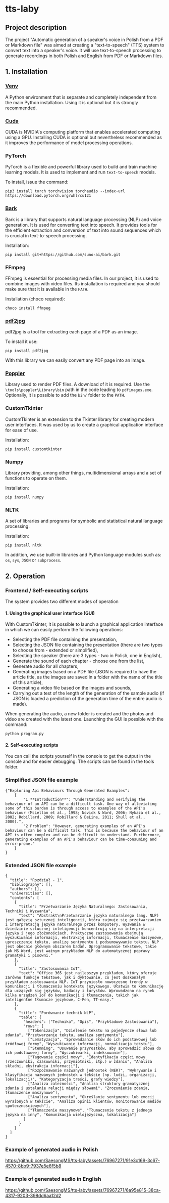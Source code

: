 # tts-laby

## Project description
The project "Automatic generation of a speaker's voice in Polish from a PDF or Markdown file" was aimed at creating a "text-to-speech" (TTS) system to convert text into a speaker's voice. It will use text-to-speech processing to generate recordings in both Polish and English from PDF or Markdown files.

## 1. Installation
### [Venv](https://code.visualstudio.com/docs/python/python-tutorial)
A Python environment that is separate and completely independent from the main Python installation. Using it is optional but it is strongly recommended.

### [Cuda](https://developer.nvidia.com/cuda-downloads)
CUDA is NVIDIA's computing platform that enables accelerated computing using a GPU. Installing CUDA is optional but nevertheless recommended as it improves the performance of model processing operations.

### PyTorch
PyTorch is a flexible and powerful library used to build and train machine learning models. It is used to implement and run `text-to-speech` models. 

To install, issue the command:
```
pip3 install torch torchvision torchaudio --index-url https://download.pytorch.org/whl/cu121
```
### [Bark](https://github.com/suno-ai/bark)
Bark is a library that supports natural language processing (NLP) and voice generation. It is used for converting text into speech. It provides tools for the efficient extraction and conversion of text into sound sequences which is crucial in text-to-speech processing. 

Installation:
```
pip install git+https://github.com/suno-ai/bark.git
```

### FFmpeg
FFmpeg is essential for processing media files. In our project, it is used to combine images with video files. Its installation is required and you should make sure that it is available in the `PATH`.

Installation (choco required):
```
choco install ffmpeg
```

### [pdf2jpg](https://github.com/Belval/pdf2image)
pdf2jpg is a tool for extracting each page of a PDF as an image. 

To install it use:
```
pip install pdf2jpg
```
With this library we can easily convert any PDF page into an image. 

### [Poppler](https://github.com/oschwartz10612/poppler-windows/releases/)
Library used to render PDF files. A download of it is required. Use the `\tools\poppler\Library\bin` path in the code leading to `pdfimages.exe`. Optionally, it is possible to add the `bin/` folder to the `PATH`.

### CustomTkinter
CustomTkinter is an extension to the Tkinter library for creating modern user interfaces. It was used by us to create a graphical application interface for ease of use.

Installation:
```
pip install customtkinter
```

### Numpy
Library providing, among other things, multidimensional arrays and a set of functions to operate on them.

Installation:
```
pip install numpy
```

### NLTK
A set of libraries and programs for symbolic and statistical natural language processing. 

Installation:
```
pip install nltk
```

In addition, we use built-in libraries and Python language modules such as: `os`, `sys`, `JSON` or `subprocess`.

## 2. Operation
### Frontend / Self-executing scripts
The system provides two different modes of operation

#### 1. Using the graphical user interface (GUI)
With CustomTkinter, it is possible to launch a graphical application interface in which we can easily perform the following operations:
* Selecting the PDF file containing the presentation,
* Selecting the JSON file containing the presentation (there are two types to choose from - extended or simplified),
* Selecting the speaker (there are 3 types - two in Polish, one in English),
* Generate the sound of each chapter - choose one from the list,
* Generate audio for all chapters,
* Generating images based on a PDF file (JSON is required to have the article title, as the images are saved in a folder with the name of the title of this article),
* Generating a video file based on the images and sounds,
* Carrying out a test of the length of the generation of the sample audio (if JSON is loaded a prediction of the generation time of the entire audio is made).

When generating the audio, a new folder is created and the photos and video are created with the latest one.
Launching the GUI is possible with the command:
```
python program.py
```

#### 2. Self-executing scripts
You can call the scripts yourself in the console to get the output in the console and for easier debugging. The scripts can be found in the tools folder.
### Simplified JSON file example
```
{"Exploring Api Behaviours Through Generated Examples": 
    {
        "1 **Introduction**": "Understanding and verifying the behaviour of an API can be a difficult task. One way of alleviating some of this burden is through access to examples of the API's behaviour (McLellan et al., 1998; Novick & Ward, 2006; Nykaza et al., 2002; Robillard, 2009; Robillard & DeLine, 2011; Shull et al., 2000).",
        "2 Problem": "However, generating examples of an API's behaviour can be a difficult task. This is because the behaviour of an API is often complex and can be difficult to understand. Furthermore, generating examples of an API's behaviour can be time-consuming and error-prone."
    }
}
```
### Extended JSON file example
```
{
  "title": "Rozdział - 1",
  "bibliography": [],
  "authors": [],
  "universities": [],
  "contents": [
    {
      "title": "Przetwarzanie Języka Naturalnego: Zastosowania, Techniki i Wyzwania",
      "text": "Abstrakt\nPrzetwarzanie języka naturalnego (ang. NLP) jest gałęzią sztucznej inteligencji, która zajmuje się przetwarzaniem i interpretacją języka naturalnego przez komputery. Wyzwania w dziedzinie sztucznej inteligencji koncentrują się na interpretacji języka i jego złożonościach. Praktyczne zastosowania obejmują wyszukiwanie informacji, ekstrakcję informacji, tłumaczenie maszynowe, uproszczenie tekstu, analizę sentymentu i podsumowywanie tekstu. NLP jest obecnie głównym obszarem badań. Oprogramowanie tekstowe, takie jak MS Word, jest ważnym przykładem NLP do automatycznej poprawy gramatyki i pisowni."
    },
    {
      "title": "Zastosowania IoT",
      "text": "Office 365 jest najlepszym przykładem, który oferuje zarówno funkcje tekstowe, jak i dyktowanie, co jest doskonałym przykładem zastosowania NLP. IoT przyniosło nowoczesne trendy w komunikacji i tłumaczeniu kontekstu językowego. Ułatwia to komunikację dla uczących się języków, badaczy i turystów. Wprowadzono na rynek kilka urządzeń IoT do komunikacji i tłumaczenia, takich jak inteligentne tłumacze językowe, C-Pen, TT-easy."
    },
    {
      "title": "Porównanie technik NLP",
      "table": {
        "headers": ["Technika", "Opis", "Przykładowe Zastosowania"],
        "rows": [
          ["Tokenizacja", "Dzielenie tekstu na pojedyncze słowa lub zdania", "Przetwarzanie tekstu, analiza sentymentu"],
          ["Lematyzacja", "Sprowadzanie słów do ich podstawowej lub źródłowej formy", "Wyszukiwanie informacji, normalizacja tekstu"],
          ["Stemming", "Usuwanie przyrostków, aby sprowadzić słowa do ich podstawowej formy", "Wyszukiwarki, indeksowanie"],
          ["Tagowanie części mowy", "Identyfikacja części mowy (rzeczowniki, czasowniki, przymiotniki, itp.) w zdaniu", "Analiza składni, ekstrakcja informacji"],
          ["Rozpoznawanie nazwanych jednostek (NER)", "Wykrywanie i klasyfikacja nazwanych jednostek w tekście (np. ludzi, organizacji, lokalizacji)", "Kategoryzacja treści, grafy wiedzy"],
          ["Analiza zależności", "Analiza struktury gramatycznej zdania i ustalanie relacji między słowami", "Zrozumienie zdania, tłumaczenie maszynowe"],
          ["Analiza sentymentu", "Określanie sentymentu lub emocji wyrażonych w tekście", "Analiza opinii klientów, monitorowanie mediów społecznościowych"],
          ["Tłumaczenie maszynowe", "Tłumaczenie tekstu z jednego języka na inny", "Komunikacja wielojęzyczna, lokalizacja"]
        ]
      }
    }
  ]
}
```
### Example of generated audio in Polish
https://github.com/SaesongMS/tts-laby/assets/76967271/91e3c169-3c67-4570-8bb9-7937e5e6f5b8

### Example of generated audio in English
https://github.com/SaesongMS/tts-laby/assets/76967271/6a95e815-38ca-4317-9203-398dd6aa12d2
